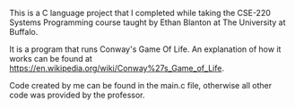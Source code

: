 This is a C language project that I completed while taking the CSE-220 Systems Programming course taught by Ethan Blanton at The University at Buffalo.

It is a program that runs Conway's Game Of Life. An explanation of how it works can be found at https://en.wikipedia.org/wiki/Conway%27s_Game_of_Life.

Code created by me can be found in the main.c file, otherwise all other code was provided by the professor.
